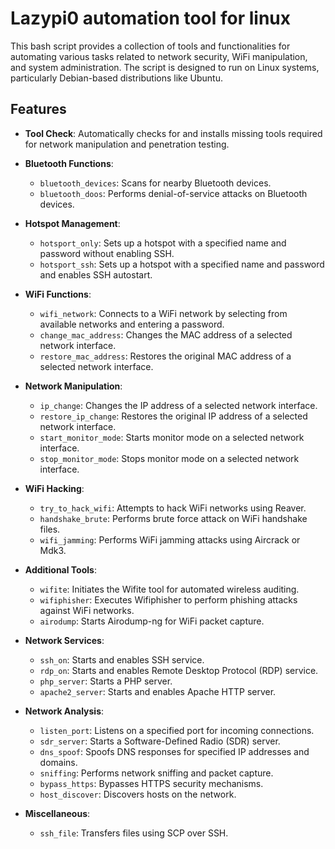 # Lazypi0 automation tool for linux

This bash script provides a collection of tools and functionalities for automating various tasks related to network security, WiFi manipulation, and system administration. The script is designed to run on Linux systems, particularly Debian-based distributions like Ubuntu.

## Features

- **Tool Check**: Automatically checks for and installs missing tools required for network manipulation and penetration testing.

- **Bluetooth Functions**:
  - `bluetooth_devices`: Scans for nearby Bluetooth devices.
  - `bluetooth_doos`: Performs denial-of-service attacks on Bluetooth devices.

- **Hotspot Management**:
  - `hotsport_only`: Sets up a hotspot with a specified name and password without enabling SSH.
  - `hotsport_ssh`: Sets up a hotspot with a specified name and password and enables SSH autostart.

- **WiFi Functions**:
  - `wifi_network`: Connects to a WiFi network by selecting from available networks and entering a password.
  - `change_mac_address`: Changes the MAC address of a selected network interface.
  - `restore_mac_address`: Restores the original MAC address of a selected network interface.

- **Network Manipulation**:
  - `ip_change`: Changes the IP address of a selected network interface.
  - `restore_ip_change`: Restores the original IP address of a selected network interface.
  - `start_monitor_mode`: Starts monitor mode on a selected network interface.
  - `stop_monitor_mode`: Stops monitor mode on a selected network interface.

- **WiFi Hacking**:
  - `try_to_hack_wifi`: Attempts to hack WiFi networks using Reaver.
  - `handshake_brute`: Performs brute force attack on WiFi handshake files.
  - `wifi_jamming`: Performs WiFi jamming attacks using Aircrack or Mdk3.

- **Additional Tools**:
  - `wifite`: Initiates the Wifite tool for automated wireless auditing.
  - `wifiphisher`: Executes Wifiphisher to perform phishing attacks against WiFi networks.
  - `airodump`: Starts Airodump-ng for WiFi packet capture.

- **Network Services**:
  - `ssh_on`: Starts and enables SSH service.
  - `rdp_on`: Starts and enables Remote Desktop Protocol (RDP) service.
  - `php_server`: Starts a PHP server.
  - `apache2_server`: Starts and enables Apache HTTP server.

- **Network Analysis**:
  - `listen_port`: Listens on a specified port for incoming connections.
  - `sdr_server`: Starts a Software-Defined Radio (SDR) server.
  - `dns_spoof`: Spoofs DNS responses for specified IP addresses and domains.
  - `sniffing`: Performs network sniffing and packet capture.
  - `bypass_https`: Bypasses HTTPS security mechanisms.
  - `host_discover`: Discovers hosts on the network.

- **Miscellaneous**:
  - `ssh_file`: Transfers files using SCP over SSH.
